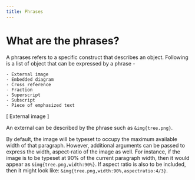 ```yaml
---
title: Phrases
---
```


# What are the phrases?

A phrases refers to a specific construct that
describes an object. Following is a list of 
object that can be expressed by a phrase -

~~~
- External image
- Embedded diagram
- Cross reference
- Fraction
- Superscript
- Subscript
- Piece of emphasized text
~~~

[ External image ]

An external can be described by the phrase such as
``&img{tree.png}``. 

By default, the image will be typeset to occupy the maximum
available width of that paragraph. However, additional
arguments can be passed to express the width, aspect-ratio
of the image as well. For instance, if the image is to be
typeset at 90% of the current paragraph width, then
it would appear as ``&img{tree.png,width:90%}``.
If aspect ratio is also to be included, then it might
look like: ``&img{tree.png,width:90%,aspectratio:4/3}``.

